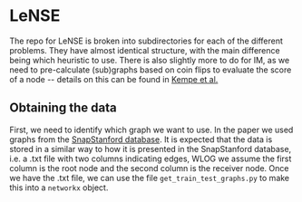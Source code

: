 # LeNSE

The repo for LeNSE is broken into subdirectories for each of the different problems. They have almost identical structure, with the main difference being which heuristic to use. There is also slightly more to do for IM, as we need to pre-calculate (sub)graphs based on coin flips to evaluate the score of a node -- details on this can be found in [Kempe et al.]([url](http://www.theoryofcomputing.org/articles/v011a004/v011a004.pdf))

## Obtaining the data
First, we need to identify which graph we want to use. In the paper we used graphs from the [SnapStanford database]([url](http://snap.stanford.edu/)). It is expected that the data is stored in a similar way to how it is presented in the SnapStanford database, i.e. a .txt file with two columns indicating edges, WLOG we assume the first column is the root node and the second column is the receiver node. Once we have the .txt file, we can use the file `get_train_test_graphs.py` to make this into a `networkx` object. 
